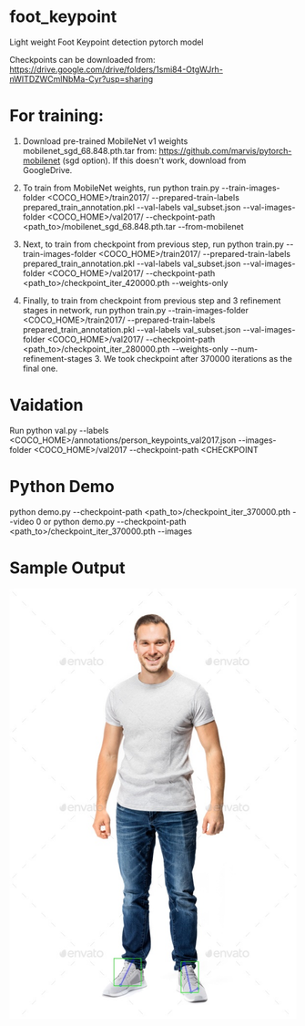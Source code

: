 # foot_keypoint
Light weight Foot Keypoint detection pytorch model

Checkpoints can be downloaded from:
https://drive.google.com/drive/folders/1smi84-OtgWJrh-nWITDZWCmlNbMa-Cyr?usp=sharing

# For training:


1. Download pre-trained MobileNet v1 weights mobilenet_sgd_68.848.pth.tar from: https://github.com/marvis/pytorch-mobilenet (sgd option). If this doesn't work, download from GoogleDrive.
   
2. To train from MobileNet weights, run python train.py --train-images-folder <COCO_HOME>/train2017/ --prepared-train-labels prepared_train_annotation.pkl --val-labels val_subset.json --val-images-folder <COCO_HOME>/val2017/ --checkpoint-path <path_to>/mobilenet_sgd_68.848.pth.tar --from-mobilenet

3. Next, to train from checkpoint from previous step, run python train.py --train-images-folder <COCO_HOME>/train2017/ --prepared-train-labels prepared_train_annotation.pkl --val-labels val_subset.json --val-images-folder <COCO_HOME>/val2017/ --checkpoint-path <path_to>/checkpoint_iter_420000.pth --weights-only

 4. Finally, to train from checkpoint from previous step and 3 refinement stages in network, run python train.py --train-images-folder <COCO_HOME>/train2017/ --prepared-train-labels prepared_train_annotation.pkl --val-labels val_subset.json --val-images-folder <COCO_HOME>/val2017/ --checkpoint-path <path_to>/checkpoint_iter_280000.pth --weights-only --num-refinement-stages 3. We took checkpoint after 370000 iterations as the final one.
 

# Vaidation
Run python val.py --labels <COCO_HOME>/annotations/person_keypoints_val2017.json --images-folder <COCO_HOME>/val2017 --checkpoint-path <CHECKPOINT


# Python Demo
python demo.py --checkpoint-path <path_to>/checkpoint_iter_370000.pth --video 0
or
python demo.py --checkpoint-path <path_to>/checkpoint_iter_370000.pth --images <path of image>
   
# Sample Output
![alt text](data/demo.jpg)
